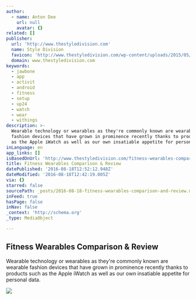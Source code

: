 ```yaml
---
author:
  - name: Anton Dee
    url: null
    avatar: {}
related: []
publisher:
  url: 'http://www.thestyledivision.com'
  name: Style Division
  favicon: 'http://www.thestyledivision.com/wp-content/uploads/2015/05/favicon2-copy.png'
  domain: www.thestyledivision.com
keywords:
  - jawbone
  - app
  - activit
  - android
  - fitness
  - setup
  - up24
  - watch
  - wear
  - withings
description: >-
  Wearable technology or wearables as they're commonly known are wearable
  fashion devices that have grown in prominence recently thanks to products such
  as the Apple iWatch as well as our own insatiable appetite for personal data.
inLanguage: en
app_links: []
isBasedOnUrl: 'http://www.thestyledivision.com/fitness-wearables-comparison-review'
title: Fitness Wearables Comparison & Review
datePublished: '2016-08-18T12:52:12.948Z'
dateModified: '2016-08-18T12:42:19.005Z'
via: {}
starred: false
sourcePath: _posts/2016-08-18-fitness-wearables-comparison-and-review.md
inFeed: true
hasPage: false
inNav: false
_context: 'http://schema.org'
_type: MediaObject

---
```

<article style=""><h1>Fitness Wearables Comparison &amp; Review</h1><p>Wearable technology or wearables as they're commonly known are wearable fashion devices that have grown in prominence recently thanks to products such as the Apple iWatch as well as our own insatiable appetite for personal data.</p><img src="http://www.thestyledivision.com/wp-content/uploads/2016/03/unsigned-townhouse-shots-11.jpg" /></article>
